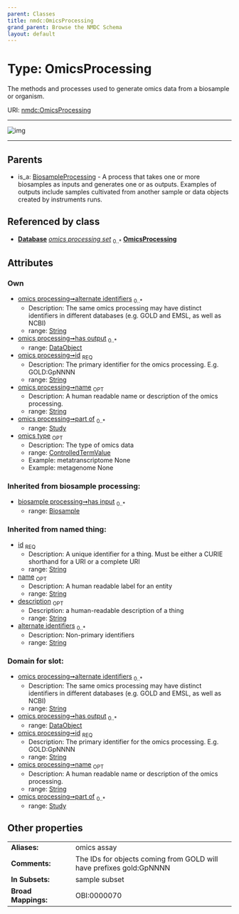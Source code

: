 ```yaml
---
parent: Classes
title: nmdc:OmicsProcessing
grand_parent: Browse the NMDC Schema
layout: default
---
```


# Type: OmicsProcessing


The methods and processes used to generate omics data from a biosample or organism.

URI: [nmdc:OmicsProcessing](https://microbiomedata/meta/OmicsProcessing)


---

![img](http://yuml.me/diagram/nofunky;dir:TB/class/[Study],[ControlledTermValue]%3Comics%20type%200..1-++[OmicsProcessing%7Cid:string;name:string%20%3F;alternate_identifiers:string%20%2A;description(i):string%20%3F],[DataObject]%3Chas%20output%200..%2A-%20[OmicsProcessing],[Study]%3Cpart%20of%200..%2A-%20[OmicsProcessing],[Database]++-%20omics%20processing%20set%200..%2A%3E[OmicsProcessing],[BiosampleProcessing]%5E-[OmicsProcessing],[Database],[DataObject],[ControlledTermValue],[BiosampleProcessing],[Biosample])

---


## Parents

 *  is_a: [BiosampleProcessing](BiosampleProcessing.md) - A process that takes one or more biosamples as inputs and generates one or as outputs. Examples of outputs include samples cultivated from another sample or data objects created by instruments runs.

## Referenced by class

 *  **[Database](Database.md)** *[omics processing set](omics_processing_set.md)*  <sub>0..*</sub>  **[OmicsProcessing](OmicsProcessing.md)**

## Attributes


### Own

 * [omics processing➞alternate identifiers](omics_processing_alternate_identifiers.md)  <sub>0..*</sub>
    * Description: The same omics processing may have distinct identifiers in different databases (e.g. GOLD and EMSL, as well as NCBI)
    * range: [String](types/String.md)
 * [omics processing➞has output](omics_processing_has_output.md)  <sub>0..*</sub>
    * range: [DataObject](DataObject.md)
 * [omics processing➞id](omics_processing_id.md)  <sub>REQ</sub>
    * Description: The primary identifier for the omics processing. E.g. GOLD:GpNNNN
    * range: [String](types/String.md)
 * [omics processing➞name](omics_processing_name.md)  <sub>OPT</sub>
    * Description: A human readable name or description of the omics processing.
    * range: [String](types/String.md)
 * [omics processing➞part of](omics_processing_part_of.md)  <sub>0..*</sub>
    * range: [Study](Study.md)
 * [omics type](omics_type.md)  <sub>OPT</sub>
    * Description: The type of omics data
    * range: [ControlledTermValue](ControlledTermValue.md)
    * Example: metatranscriptome None
    * Example: metagenome None

### Inherited from biosample processing:

 * [biosample processing➞has input](biosample_processing_has_input.md)  <sub>0..*</sub>
    * range: [Biosample](Biosample.md)

### Inherited from named thing:

 * [id](id.md)  <sub>REQ</sub>
    * Description: A unique identifier for a thing. Must be either a CURIE shorthand for a URI or a complete URI
    * range: [String](types/String.md)
 * [name](name.md)  <sub>OPT</sub>
    * Description: A human readable label for an entity
    * range: [String](types/String.md)
 * [description](description.md)  <sub>OPT</sub>
    * Description: a human-readable description of a thing
    * range: [String](types/String.md)
 * [alternate identifiers](alternate_identifiers.md)  <sub>0..*</sub>
    * Description: Non-primary identifiers
    * range: [String](types/String.md)

### Domain for slot:

 * [omics processing➞alternate identifiers](omics_processing_alternate_identifiers.md)  <sub>0..*</sub>
    * Description: The same omics processing may have distinct identifiers in different databases (e.g. GOLD and EMSL, as well as NCBI)
    * range: [String](types/String.md)
 * [omics processing➞has output](omics_processing_has_output.md)  <sub>0..*</sub>
    * range: [DataObject](DataObject.md)
 * [omics processing➞id](omics_processing_id.md)  <sub>REQ</sub>
    * Description: The primary identifier for the omics processing. E.g. GOLD:GpNNNN
    * range: [String](types/String.md)
 * [omics processing➞name](omics_processing_name.md)  <sub>OPT</sub>
    * Description: A human readable name or description of the omics processing.
    * range: [String](types/String.md)
 * [omics processing➞part of](omics_processing_part_of.md)  <sub>0..*</sub>
    * range: [Study](Study.md)

## Other properties

|  |  |  |
| --- | --- | --- |
| **Aliases:** | | omics assay |
| **Comments:** | | The IDs for objects coming from GOLD will have prefixes gold:GpNNNN |
| **In Subsets:** | | sample subset |
| **Broad Mappings:** | | OBI:0000070 |

